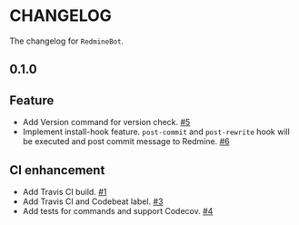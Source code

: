 # CHANGELOG

The changelog for `RedmineBot`. 

## 0.1.0

## Feature

- Add Version command for version check. [#5](https://github.com/marcuswu0814/RedmineBot/pull/5)
- Implement install-hook feature. `post-commit` and `post-rewrite` hook will be executed and post commit message to Redmine. [#6](https://github.com/marcuswu0814/RedmineBot/pull/6)

## CI enhancement

- Add Travis CI build. [#1](https://github.com/marcuswu0814/RedmineBot/pull/1)
- Add Travis CI and Codebeat label. [#3](https://github.com/marcuswu0814/RedmineBot/pull/3)
- Add tests for commands and support Codecov. [#4](https://github.com/marcuswu0814/RedmineBot/pull/4)

